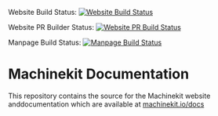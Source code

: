 Website Build Status: [![Website Build Status](https://jenkins.machinekit.io/buildStatus/icon?job=website-production)](https://jenkins.machinekit.io/view/machinekit/job/website-production/)

Website PR Builder Status: [![Website PR Build Status](https://jenkins.machinekit.io/buildStatus/icon?job=website-preview)](https://jenkins.machinekit.io/job/website-preview)

Manpage Build Status: [![Manpage Build Status](https://jenkins.machinekit.io/buildStatus/icon?job=machinekit-manpages)](https://jenkins.machinekit.io/job/machinekit-manpages/)

# Machinekit Documentation

This repository contains the source for the Machinekit website anddocumentation which are available at [machinekit.io/docs](http://www.machinekit.io/docs/)
